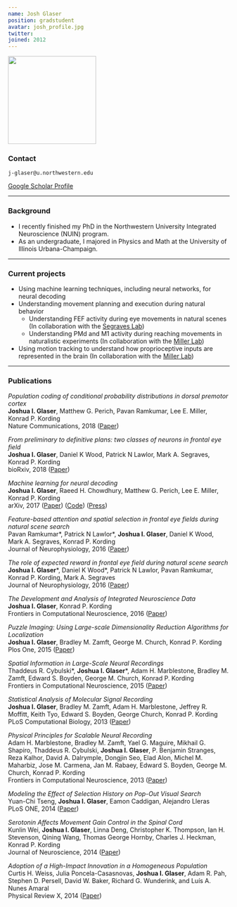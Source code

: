 ```yaml
---
name: Josh Glaser
position: gradstudent
avatar: josh_profile.jpg
twitter:
joined: 2012
---
```


<img width="200" src="{{site.baseurl}}/images/people/josh_profile.jpg" data-action="zoom">

### Contact

<i class="fa fa-envelope-o"></i>  `j-glaser@u.northwestern.edu`<br>

[<i class="fa fa-google"></i> Google Scholar Profile](https://scholar.google.com/citations?user=tbfWCDgAAAAJ&hl=en)


<hr>

### Background

* I recently finished my PhD in the Northwestern University Integrated Neuroscience (NUIN) program.
* As an undergraduate, I majored in Physics and Math at the University of Illinois Urbana-Champaign.

<hr>

### Current projects

* Using machine learning techniques, including neural networks, for neural decoding<br>
* Understanding movement planning and execution during natural behavior<br>
  * Understanding FEF activity during eye movements in natural scenes (In collaboration with the [Segraves Lab](http://sites.northwestern.edu/segraves-lab/))<br>
  * Understanding PMd and M1 activity during reaching movements in naturalistic experiments (In collaboration with the [Miller Lab](http://labs.feinberg.northwestern.edu/lee-miller/index.html))<br>
* Using motion tracking to understand how proprioceptive inputs are represented in the brain (In collaboration with the [Miller Lab](http://labs.feinberg.northwestern.edu/lee-miller/index.html))<br>

<hr>

### Publications

_Population coding of conditional probability distributions in dorsal premotor cortex_<br>
**Joshua I. Glaser**, Matthew G. Perich, Pavan Ramkumar, Lee E. Miller, Konrad P. Kording<br>
Nature Communications, 2018 ([Paper](https://www.nature.com/articles/s41467-018-04062-6))

_From preliminary to definitive plans: two classes of neurons in frontal eye field_<br>
**Joshua I. Glaser**, Daniel K Wood, Patrick N Lawlor, Mark A. Segraves, Konrad P. Kording<br>
bioRxiv, 2018 ([Paper](https://www.biorxiv.org/content/early/2018/02/07/251835))

_Machine learning for neural decoding_<br>
**Joshua I. Glaser**, Raeed H. Chowdhury, Matthew G. Perich, Lee E. Miller, Konrad P. Kording<br>
arXiv, 2017 ([Paper](https://arxiv.org/pdf/1708.00909.pdf)) ([Code](https://github.com/KordingLab/Neural_Decoding)) ([Press](https://www.technologyreview.com/s/608604/how-machine-learning-is-helping-neuroscientists-crack-our-neural-code/))

_Feature-based attention and spatial selection in frontal eye fields during natural scene search_<br>
Pavan Ramkumar\*, Patrick N Lawlor\*, **Joshua I. Glaser**, Daniel K Wood, Mark A. Segraves, Konrad P. Kording<br>
Journal of Neurophysiology, 2016 ([Paper](http://jn.physiology.org/content/116/3/1328))

_The role of expected reward in frontal eye field during natural scene search_<br>
**Joshua I. Glaser**\*, Daniel K Wood\*, Patrick N Lawlor, Pavan Ramkumar, Konrad P. Kording, Mark A. Segraves<br>
Journal of Neurophysiology, 2016 ([Paper](http://jn.physiology.org/content/116/2/645))

_The Development and Analysis of Integrated Neuroscience Data_<br>
**Joshua I. Glaser**, Konrad P. Kording<br>
Frontiers in Computational Neuroscience, 2016 ([Paper](http://journal.frontiersin.org/article/10.3389/fncom.2016.00011/full))

_Puzzle Imaging: Using Large-scale Dimensionality Reduction Algorithms for Localization_<br>
  **Joshua I. Glaser**, Bradley M. Zamft, George M. Church, Konrad P. Kording<br>
  Plos One, 2015 ([Paper](http://journals.plos.org/plosone/article?id=10.1371/journal.pone.0131593))

_Spatial Information in Large-Scale Neural Recordings_<br>
Thaddeus R. Cybulski\*, **Joshua I. Glaser**\*, Adam H. Marblestone, Bradley M. Zamft, Edward S. Boyden, George M. Church, Konrad P. Kording<br>
Frontiers in Computational Neuroscience, 2015 ([Paper](http://journal.frontiersin.org/article/10.3389/fncom.2014.00172/full))

_Statistical Analysis of Molecular Signal Recording_<br>
**Joshua I. Glaser**, Bradley M. Zamft, Adam H. Marblestone, Jeffrey R. Moffitt, Keith Tyo, Edward S. Boyden, George Church, Konrad P. Kording<br>
PLoS Computational Biology, 2013 ([Paper](http://journals.plos.org/ploscompbiol/article?id=10.1371/journal.pcbi.1003145))

_Physical Principles for Scalable Neural Recording_<br>
Adam H. Marblestone, Bradley M. Zamft, Yael G. Maguire, Mikhail G. Shapiro, Thaddeus R. Cybulski, **Joshua I. Glaser**, P. Benjamin Stranges, Reza Kalhor, David A. Dalrymple, Dongjin Seo, Elad Alon, Michel M. Maharbiz, Jose M. Carmena, Jan M. Rabaey, Edward S. Boyden, George M. Church, Konrad P. Kording<br>
Frontiers in Computational Neuroscience, 2013 ([Paper](http://journal.frontiersin.org/article/10.3389/fncom.2013.00137/abstract))

_Modeling the Effect of Selection History on Pop-Out Visual Search_<br>
Yuan-Chi Tseng, **Joshua I. Glaser**, Eamon Caddigan, Alejandro Lleras<br>
PLoS ONE, 2014 ([Paper](http://www.plosone.org/article/info%3Adoi%2F10.1371%2Fjournal.pone.0089996))

_Serotonin Affects Movement Gain Control in the Spinal Cord_<br>
Kunlin Wei, **Joshua I. Glaser**, Linna Deng, Christopher K. Thompson, Ian H. Stevenson, Qining Wang, Thomas George Hornby, Charles J. Heckman, Konrad P. Kording<br>
Journal of Neuroscience, 2014 ([Paper](http://www.jneurosci.org/content/34/38/12690.short))

_Adoption of a High-Impact Innovation in a Homogeneous Population_<br>
Curtis H. Weiss, Julia Poncela-Casasnovas, **Joshua I. Glaser**, Adam R. Pah, Stephen D. Persell, David W. Baker, Richard G. Wunderink, and Luís A. Nunes Amaral<br>
Physical Review X, 2014 ([Paper](http://journals.aps.org/prx/abstract/10.1103/PhysRevX.4.041008))
